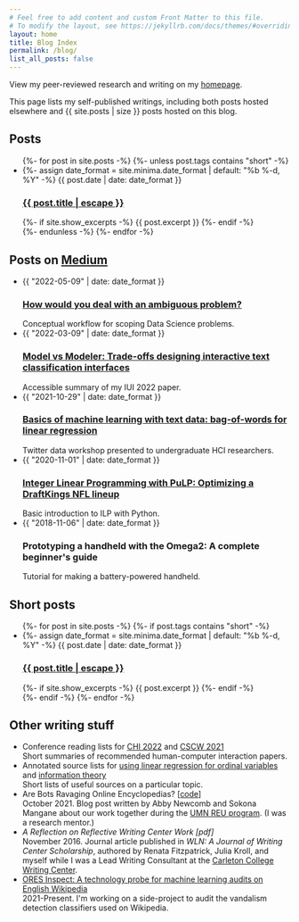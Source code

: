 ```yaml
---
# Feel free to add content and custom Front Matter to this file.
# To modify the layout, see https://jekyllrb.com/docs/themes/#overriding-theme-defaults
layout: home
title: Blog Index
permalink: /blog/
list_all_posts: false
---
```

View my peer-reviewed research and writing on my [homepage](https://levon003.github.io).

This page lists my self-published writings, including both posts hosted elsewhere and {{ site.posts | size }} posts hosted on this blog.

## Posts

<ul class="post-list">
  {%- for post in site.posts -%}
    {%- unless post.tags contains "short" -%}
    <li>
      {%- assign date_format = site.minima.date_format | default: "%b %-d, %Y" -%}
      <span class="post-meta">{{ post.date | date: date_format }}</span>
      <h3>
        <a class="post-link" href="{{ post.url | relative_url }}">
          {{ post.title | escape }}
        </a>
      </h3>
      {%- if site.show_excerpts -%}
        {{ post.excerpt }}
      {%- endif -%}
    </li>
    {%- endunless -%}
  {%- endfor -%}
</ul>


## Posts on [Medium](https://zwlevonian.medium.com/)

<ul class="post-list">
  <li>
    <span class="post-meta">{{ "2022-05-09" | date: date_format }}</span>
    <h3><a href="https://zwlevonian.medium.com/how-would-you-deal-with-an-ambiguous-problem-data-science-interview-question-891638470572" class="post-link">
        How would you deal with an ambiguous problem?
    </a></h3>
    Conceptual workflow for scoping Data Science problems.
  </li>
  <li>
    <span class="post-meta">{{ "2022-03-09" | date: date_format }}</span>
    <h3><a class="post-link" href="https://zwlevonian.medium.com/model-vs-modeler-trade-offs-designing-interactive-text-classification-interfaces-cda41c367e89">
        Model vs Modeler: Trade-offs designing interactive text classification interfaces
    </a></h3>
    Accessible summary of my IUI 2022 paper.
  </li>
  <li>
    <span class="post-meta">{{ "2021-10-29" | date: date_format }}</span>
    <h3><a class="post-link" href="https://nbviewer.org/github/levon003/ml-visualized/blob/master/_notebook/BoWLinRegTweets.ipynb">
        Basics of machine learning with text data: bag-of-words for linear regression
    </a></h3>
    Twitter data workshop presented to undergraduate HCI researchers.
  </li>
  <li>
    <span class="post-meta">{{ "2020-11-01" | date: date_format }}</span>
    <h3><a class="post-link" href="https://zwlevonian.medium.com/integer-linear-programming-with-pulp-optimizing-a-draftkings-nfl-lineup-5e7524dd42d3">
        Integer Linear Programming with PuLP: Optimizing a DraftKings NFL lineup
    </a></h3>
    Basic introduction to ILP with Python.
  </li>
  <li>
    <span class="post-meta">{{ "2018-11-06" | date: date_format }}</span>
    <h3><a class="post-link" href="https://zwlevonian.medium.com/https-medium-com-zwlevonian-prototyping-a-handheld-with-the-omega2-fcc0545f06c2"
        style="text-decoration: none">
        Prototyping a handheld with the Omega2: A complete beginner's guide
    </a></h3>
    Tutorial for making a battery-powered handheld.
  </li>
</ul>

<!-- ## Posts:

<ul>
  {% for post in site.posts %}
    <li>
      <a href="{{ post.url }}">{{ post.title }}</a>
    </li>
  {% endfor %}
</ul> -->

## Short posts

<ul class="post-list">
  {%- for post in site.posts -%}
    {%- if post.tags contains "short" -%}
    <li>
      {%- assign date_format = site.minima.date_format | default: "%b %-d, %Y" -%}
      <span class="post-meta">{{ post.date | date: date_format }}</span>
      <h3>
        <a class="post-link" href="{{ post.url | relative_url }}">
          {{ post.title | escape }}
        </a>
      </h3>
      {%- if site.show_excerpts -%}
        {{ post.excerpt }}
      {%- endif -%}
    </li>
    {%- endif -%}
  {%- endfor -%}
</ul>


## Other writing stuff

<ul class="post-list">
  <li>
      Conference reading lists for <a
          href="https://zwlevonian.medium.com/my-chi-2022-reading-list-6595d5fa901e">CHI 2022</a> and <a
          href="https://zwlevonian.medium.com/21-cscw-2021-papers-to-read-b7b651f2e0a3">CSCW 2021</a><br>
      Short summaries of recommended human-computer interaction papers.
  </li>
  <li>
      Annotated source lists for <a
          href="https://zwlevonian.medium.com/why-not-use-linear-regression-for-star-ratings-58c0cd0e5dae">using
          linear regression for ordinal variables</a> and <a
          href="https://zwlevonian.medium.com/information-theory-crowdsourced-sources-15c1ec66ab3e">information
          theory</a><br>
      Short lists of useful sources on a particular topic.
  </li>
  <li>
      <a href="https://grouplens.org/blog/are-bots-ravaging-online-encyclopedias/"
          style="text-decoration: none">
          Are Bots Ravaging Online Encyclopedias?
      </a>
      [<a href="https://github.com/levon003/wiki-ores-feedback/tree/master/reu2021">code</a>]<br>
      October 2021. Blog post written by Abby Newcomb and Sokona Mangane about our work together
      during the <a href="https://reu.cs.umn.edu/">UMN REU program</a>. (I was a research mentor.)
  </li>
  <li>
      <a href="https://web.archive.org/web/20230102083258/https://www.wlnjournal.org/archives/v41/41.3-4.pdf"
          id="smt-simple" name="smt-simple" style="font-style: italic; text-decoration: none">
          A Reflection on Reflective Writing Center Work [pdf]</a><br>
      November 2016. Journal article published in <em>WLN: A Journal of Writing Center Scholarship</em>, authored by Renata Fitzpatrick, Julia Kroll, and myself while I was a Lead Writing Consultant at the <a href="https://www.carleton.edu/writing-center/">Carleton College Writing Center</a>.
  </li>
  <li>
      <a
          href="https://meta.wikimedia.org/wiki/Research:ORES_Inspect:_A_technology_probe_for_machine_learning_audits_on_enwiki">
          ORES Inspect: A technology probe for machine learning audits on English Wikipedia
      </a><br>
      2021-Present. I'm working on a side-project to audit the vandalism detection classifiers used on Wikipedia.
  </li>
</ul>